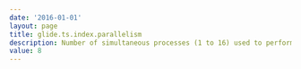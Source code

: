 ```yaml
---
date: '2016-01-01'
layout: page
title: glide.ts.index.parallelism
description: Number of simultaneous processes (1 to 16) used to perform indexing tasks 
value: 8
---
```

